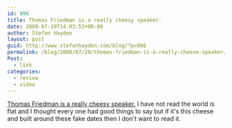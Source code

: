 ```yaml
---
id: 996
title: Thomas Friedman is a really cheesy speaker.
date: 2008-07-29T14:03:53+00:00
author: Stefan Hayden
layout: post
guid: http://www.stefanhayden.com/blog/?p=996
permalink: /blog/2008/07/29/thomas-friedman-is-a-really-cheese-speaker/
Post:
  - link
categories:
  - review
  - video
---
```

<a href="http://www.youtube.com/watch?v=UcK3b9qlBfk">Thomas Friedman is a really cheesy speaker.</a> I have not read the world is flat and I thought every one had good things to say but if it's this cheese and built around these fake dates then I don't want to read it.